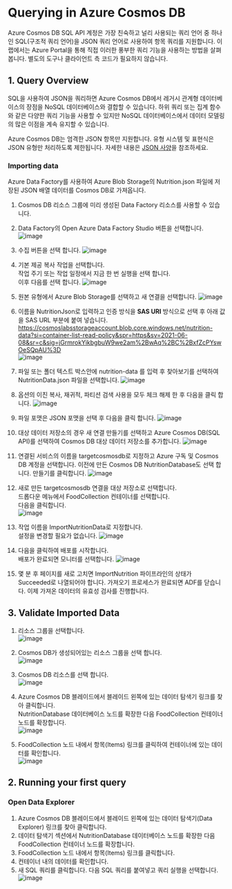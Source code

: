 # Querying in Azure Cosmos DB
Azure Cosmos DB SQL API 계정은 가장 친숙하고 널리 사용되는 쿼리 언어 중 하나인 SQL(구조적 쿼리 언어)을 JSON 쿼리 언어로 사용하여 항목 쿼리를 지원합니다. 이 랩에서는 Azure Portal을 통해 직접 이러한 풍부한 쿼리 기능을 사용하는 방법을 살펴봅니다. 별도의 도구나 클라이언트 측 코드가 필요하지 않습니다.

## 1. Query Overview
SQL을 사용하여 JSON을 쿼리하면 Azure Cosmos DB에서 레거시 관계형 데이터베이스의 장점을 NoSQL 데이터베이스와 결합할 수 있습니다. 하위 쿼리 또는 집계 함수와 같은 다양한 쿼리 기능을 사용할 수 있지만 NoSQL 데이터베이스에서 데이터 모델링의 많은 이점을 계속 유지할 수 있습니다.

Azure Cosmos DB는 엄격한 JSON 항목만 지원합니다. 유형 시스템 및 표현식은 JSON 유형만 처리하도록 제한됩니다. 자세한 내용은 [JSON 사양](https://www.json.org/)을 참조하세요.

### Importing data
Azure Data Factory를 사용하여 Azure Blob Storage의 Nutrition.json 파일에 저장된 JSON 배열 데이터를 Cosmos DB로 가져옵니다.

1. Cosmos DB 리소스 그룹에 미리 생성된 Data Factory 리소스를 사용할 수 있습니다. 

2. Data Factory의 Open Azure Data Factory Studio 버튼을 선택합니다. 
![image](https://user-images.githubusercontent.com/44718680/182300300-aeaee986-7224-4610-9a84-ad5000645819.png)

3. 수집 버튼을 선택 합니다. 
![image](https://user-images.githubusercontent.com/44718680/182300407-ad97631b-1869-4dab-a3e5-e70713c01e19.png)

4. 기본 제공 복사 작업을 선택합니다.   
   작업 주기 또는 작업 일정에서 지금 한 번 실행을 선택 합니다.   
   이후 다음를 선택 합니다. 
![image](https://user-images.githubusercontent.com/44718680/182300514-c81cee4b-f9d3-4084-8756-94825d36ec9a.png)

5. 원본 유형에서 Azure Blob Storage를 선택하고 새 연결을 선택합니다. 
![image](https://user-images.githubusercontent.com/44718680/182300933-ff1cc8e4-7e03-4706-982d-c6b3160f9eb3.png)

6. 이름을 NutritionJson로 입력하고 인증 방식을 **SAS URI** 방식으로 선택 후 아래 값을 SAS URL 부분에 붙여 넣습니다.   
   https://cosmoslabsstorageaccount.blob.core.windows.net/nutrition-data?si=container-list-read-policy&spr=https&sv=2021-06-08&sr=c&sig=jGrmrokYikbgbuW9we2am%2BwAq%2BC%2BxfZcPYswOeSQpAU%3D   
![image](https://user-images.githubusercontent.com/44718680/182301456-72ede8f4-e9f4-4fc4-866a-5c6af08810a0.png)

7. 파일 또는 폴더 텍스트 박스안에 nutrition-data 를 입력 후 찾아보기를 선택하여 NutritionData.json 파일을 선택합니다.
![image](https://user-images.githubusercontent.com/44718680/182303256-a4638a3a-589e-4fba-a835-d1ca0537f95b.png)

8. 옵션의 이진 복사, 재귀적, 파티션 검색 사용을 모두 체크 해제 한 후 다음을 클릭 합니다.
![image](https://user-images.githubusercontent.com/44718680/182303404-7889e819-84c4-4bc0-aceb-565c76023d32.png)

9. 파일 포맷은 JSON 포맷을 선택 후 다음을 클릭 합니다.
![image](https://user-images.githubusercontent.com/44718680/182303637-5e61dbc0-39db-4795-b623-91e8bc2b0776.png)

10. 대상 데이터 저장소의 경우 새 연결 만들기를 선택하고 Azure Cosmos DB(SQL API)를 선택하여 Cosmos DB 대상 데이터 저장소를 추가합니다.
![image](https://user-images.githubusercontent.com/44718680/182303717-1b3e3256-80dd-498b-a5ed-a85f6e444eb3.png)

11. 연결된 서비스의 이름을 targetcosmosdb로 지정하고 Azure 구독 및 Cosmos DB 계정을 선택합니다. 
    이전에 만든 Cosmos DB NutritionDatabase도 선택 합니다.
    만들기를 클릭합니다.
![image](https://user-images.githubusercontent.com/44718680/191155007-48caef1a-0b66-47c4-b96a-d4899089c6fe.png)

12. 새로 만든 targetcosmosdb 연결을 대상 저장소로 선택합니다.   
    드롭다운 메뉴에서 FoodCollection 컨테이너를 선택합니다.   
    다음을 클릭합니다.   
![image](https://user-images.githubusercontent.com/44718680/182305156-7814df77-16ff-4c7e-b4c5-294513611e03.png)
 
13. 작업 이름을 ImportNutritionData로 지정합니다.   
    설정을 변경할 필요가 없습니다. 
![image](https://user-images.githubusercontent.com/44718680/182305388-5daa39ad-1f61-4b4e-8555-3c748f089d83.png)

14. 다음을 클릭하여 배포를 시작합니다.   
    배포가 완료되면 모니터를 선택합니다.
![image](https://user-images.githubusercontent.com/44718680/182305476-1fe22342-53a0-4594-aed4-35ca904d8638.png)
 
 15. 몇 분 후 페이지를 새로 고치면 ImportNutrition 파이프라인의 상태가 Succeeded로 나열되어야 합니다. 
     가져오기 프로세스가 완료되면 ADF를 닫습니다. 이제 가져온 데이터의 유효성 검사를 진행합니다.

## 3. Validate Imported Data

1. 리소스 그룹을 선택합니다.   
![image](https://user-images.githubusercontent.com/44718680/182298967-92f8ceb3-773e-48dc-afbb-3c7033bdc07a.png)   

2. Cosmos DB가 생성되어있는 리소스 그룹을 선택 합니다.   
![image](https://user-images.githubusercontent.com/44718680/182299036-1d829d6b-ec41-4f63-9a6b-696cbc22cda6.png)   

3. Cosmos DB 리소스를 선택 합니다.   
![image](https://user-images.githubusercontent.com/44718680/182299128-cc7d8aa1-fe5f-4351-b052-4e3431d5a2c9.png)   

4. Azure Cosmos DB 블레이드에서 블레이드 왼쪽에 있는 데이터 탐색기 링크를 찾아 클릭합니다.   
   NutritionDatabase 데이터베이스 노드를 확장한 다음 FoodCollection 컨테이너 노드를 확장합니다.   
![image](https://user-images.githubusercontent.com/44718680/191155412-c4394f7f-b28f-492a-b442-cfe16ecc5c36.png)   

5. FoodCollection 노드 내에서 항목(Items) 링크를 클릭하여 컨테이너에 있는 데이터를 확인합니다.   
![image](https://user-images.githubusercontent.com/44718680/191155516-c447922b-587d-4df8-8a7e-fc36fe81e401.png)



## 2. Running your first query    
### Open Data Explorer   
1. Azure Cosmos DB 블레이드에서 블레이드 왼쪽에 있는 데이터 탐색기(Data Explorer) 링크를 찾아 클릭합니다.   
2. 데이터 탐색기 섹션에서 NutritionDatabase 데이터베이스 노드를 확장한 다음 FoodCollection 컨테이너 노드를 확장합니다.   
3. FoodCollection 노드 내에서 항목(Items) 링크를 클릭합니다.   
4. 컨테이너 내의 데이터를 확인합니다.    
5. 새 SQL 쿼리를 클릭합니다. 다음 SQL 쿼리를 붙여넣고 쿼리 실행을 선택합니다.   
![image](https://user-images.githubusercontent.com/44718680/191157793-bc110179-eee6-4f00-b423-a811b9cf5122.png)


